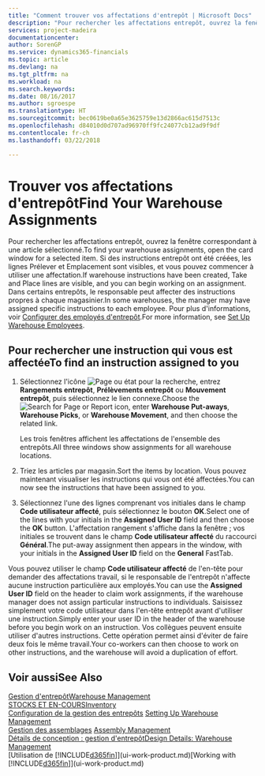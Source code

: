 ```yaml
---
title: "Comment trouver vos affectations d'entrepôt | Microsoft Docs"
description: "Pour rechercher les affectations entrepôt, ouvrez la fenêtre correspondant à une article sélectionné. Si des instructions entrepôt ont été créées, les lignes Prélever et Emplacement sont visibles, et vous pouvez commencer à utiliser une affectation. Dans certains entrepôts, le responsable peut affecter des instructions propres à chaque magasinier."
services: project-madeira
documentationcenter: 
author: SorenGP
ms.service: dynamics365-financials
ms.topic: article
ms.devlang: na
ms.tgt_pltfrm: na
ms.workload: na
ms.search.keywords: 
ms.date: 08/16/2017
ms.author: sgroespe
ms.translationtype: HT
ms.sourcegitcommit: bec0619be0a65e3625759e13d2866ac615d7513c
ms.openlocfilehash: d84010d0d707ad96970ff9fc24077cb12ad9f9df
ms.contentlocale: fr-ch
ms.lasthandoff: 03/22/2018

---
```

# <a name="find-your-warehouse-assignments"></a><span data-ttu-id="82edb-105">Trouver vos affectations d'entrepôt</span><span class="sxs-lookup"><span data-stu-id="82edb-105">Find Your Warehouse Assignments</span></span>
<span data-ttu-id="82edb-106">Pour rechercher les affectations entrepôt, ouvrez la fenêtre correspondant à une article sélectionné.</span><span class="sxs-lookup"><span data-stu-id="82edb-106">To find your warehouse assignments, open the card window for a selected item.</span></span> <span data-ttu-id="82edb-107">Si des instructions entrepôt ont été créées, les lignes Prélever et Emplacement sont visibles, et vous pouvez commencer à utiliser une affectation.</span><span class="sxs-lookup"><span data-stu-id="82edb-107">If warehouse instructions have been created, Take and Place lines are visible, and you can begin working on an assignment.</span></span> <span data-ttu-id="82edb-108">Dans certains entrepôts, le responsable peut affecter des instructions propres à chaque magasinier.</span><span class="sxs-lookup"><span data-stu-id="82edb-108">In some warehouses, the manager may have assigned specific instructions to each employee.</span></span> <span data-ttu-id="82edb-109">Pour plus d'informations, voir [Configurer des employés d'entrepôt](warehouse-how-to-set-up-warehouse-employees.md).</span><span class="sxs-lookup"><span data-stu-id="82edb-109">For more information, see [Set Up Warehouse Employees](warehouse-how-to-set-up-warehouse-employees.md).</span></span>

## <a name="to-find-an-instruction-assigned-to-you"></a><span data-ttu-id="82edb-110">Pour rechercher une instruction qui vous est affectée</span><span class="sxs-lookup"><span data-stu-id="82edb-110">To find an instruction assigned to you</span></span>  
1.  <span data-ttu-id="82edb-111">Sélectionnez l'icône ![Page ou état pour la recherche](media/ui-search/search_small.png "Page ou état pour la recherche"), entrez **Rangements entrepôt**, **Prélèvements entrepôt** ou **Mouvement entrepôt**, puis sélectionnez le lien connexe.</span><span class="sxs-lookup"><span data-stu-id="82edb-111">Choose the ![Search for Page or Report](media/ui-search/search_small.png "Search for Page or Report icon") icon, enter **Warehouse Put-aways**, **Warehouse Picks**, or **Warehouse Movement**, and then choose the related link.</span></span>

    <span data-ttu-id="82edb-112">Les trois fenêtres affichent les affectations de l'ensemble des entrepôts.</span><span class="sxs-lookup"><span data-stu-id="82edb-112">All three windows show assignments for all warehouse locations.</span></span>  

2. <span data-ttu-id="82edb-113">Triez les articles par magasin.</span><span class="sxs-lookup"><span data-stu-id="82edb-113">Sort the items by location.</span></span> <span data-ttu-id="82edb-114">Vous pouvez maintenant visualiser les instructions qui vous ont été affectées.</span><span class="sxs-lookup"><span data-stu-id="82edb-114">You can now see the instructions that have been assigned to you.</span></span>  
3. <span data-ttu-id="82edb-115">Sélectionnez l'une des lignes comprenant vos initiales dans le champ **Code utilisateur affecté**, puis sélectionnez le bouton **OK**.</span><span class="sxs-lookup"><span data-stu-id="82edb-115">Select one of the lines with your initials in the **Assigned User ID** field and then choose the **OK** button.</span></span> <span data-ttu-id="82edb-116">L'affectation rangement s'affiche dans la fenêtre ; vos initiales se trouvent dans le champ **Code utilisateur affecté** du raccourci **Général**.</span><span class="sxs-lookup"><span data-stu-id="82edb-116">The put-away assignment then appears in the window, with your initials in the **Assigned User ID** field on the **General** FastTab.</span></span>  

<span data-ttu-id="82edb-117">Vous pouvez utiliser le champ **Code utilisateur affecté** de l'en-tête pour demander des affectations travail, si le responsable de l'entrepôt n'affecte aucune instruction particulière aux employés.</span><span class="sxs-lookup"><span data-stu-id="82edb-117">You can use the **Assigned User ID** field on the header to claim work assignments, if the warehouse manager does not assign particular instructions to individuals.</span></span> <span data-ttu-id="82edb-118">Saisissez simplement votre code utilisateur dans l'en-tête entrepôt avant d'utiliser une instruction.</span><span class="sxs-lookup"><span data-stu-id="82edb-118">Simply enter your user ID in the header of the warehouse before you begin work on an instruction.</span></span> <span data-ttu-id="82edb-119">Vos collègues peuvent ensuite utiliser d'autres instructions. Cette opération permet ainsi d'éviter de faire deux fois le même travail.</span><span class="sxs-lookup"><span data-stu-id="82edb-119">Your co-workers can then choose to work on other instructions, and the warehouse will avoid a duplication of effort.</span></span>  

## <a name="see-also"></a><span data-ttu-id="82edb-120">Voir aussi</span><span class="sxs-lookup"><span data-stu-id="82edb-120">See Also</span></span>  
[<span data-ttu-id="82edb-121">Gestion d'entrepôt</span><span class="sxs-lookup"><span data-stu-id="82edb-121">Warehouse Management</span></span>](warehouse-manage-warehouse.md)  
[<span data-ttu-id="82edb-122">STOCKS ET EN-COURS</span><span class="sxs-lookup"><span data-stu-id="82edb-122">Inventory</span></span>](inventory-manage-inventory.md)  
<span data-ttu-id="82edb-123">[Configuration de la gestion des entrepôts](warehouse-setup-warehouse.md)   </span><span class="sxs-lookup"><span data-stu-id="82edb-123">[Setting Up Warehouse Management](warehouse-setup-warehouse.md)   </span></span>  
<span data-ttu-id="82edb-124">[Gestion des assemblages](assembly-assemble-items.md)  </span><span class="sxs-lookup"><span data-stu-id="82edb-124">[Assembly Management](assembly-assemble-items.md)  </span></span>  
[<span data-ttu-id="82edb-125">Détails de conception : gestion d'entrepôt</span><span class="sxs-lookup"><span data-stu-id="82edb-125">Design Details: Warehouse Management</span></span>](design-details-warehouse-management.md)  
<span data-ttu-id="82edb-126">[Utilisation de [!INCLUDE[d365fin](includes/d365fin_md.md)]](ui-work-product.md)</span><span class="sxs-lookup"><span data-stu-id="82edb-126">[Working with [!INCLUDE[d365fin](includes/d365fin_md.md)]](ui-work-product.md)</span></span> 

